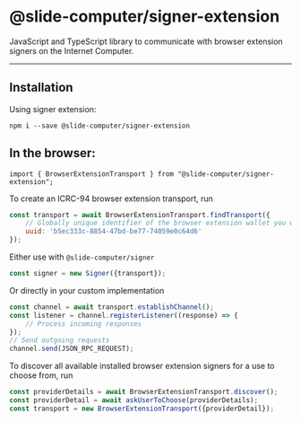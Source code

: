 # @slide-computer/signer-extension

JavaScript and TypeScript library to communicate with browser extension signers on the Internet Computer.

---

## Installation

Using signer extension:

```
npm i --save @slide-computer/signer-extension
```

## In the browser:

```
import { BrowserExtensionTransport } from "@slide-computer/signer-extension";
```

To create an ICRC-94 browser extension transport, run

```js
const transport = await BrowserExtensionTransport.findTransport({
    // Globally unique identifier of the browser extension wallet you want to connect with
    uuid: 'b5ec333c-8854-47bd-be77-74059e0c64d6'
});
```

Either use with `@slide-computer/signer`

```js
const signer = new Signer({transport});
```

Or directly in your custom implementation

```js
const channel = await transport.establishChannel();
const listener = channel.registerListener((response) => {
    // Process incoming responses
});
// Send outgoing requests
channel.send(JSON_RPC_REQUEST);
```

To discover all available installed browser extension signers for a use to choose from, run

```js
const providerDetails = await BrowserExtensionTransport.discover();
const providerDetail = await askUserToChoose(providerDetails);
const transport = new BrowserExtensionTransport({providerDetail});
```